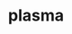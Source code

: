 ---
title: "plasma"
layout: cache
category: package
meta: {"versions": ["19.8.1", "20.9.20"], "compilers": ["gcc@8.3.1", "gcc@9.3.0", "gcc@8.1.0", "gcc@7.5.0", "gcc@7.3.1", "gcc@8.4.1", "gcc@10.3.0"]}
spec_files: 
 - "plasma@20.9.20%gcc@9.3.0~ipo~lua+shared build_type=RelWithDebInfo arch=linux-ubuntu20.04-ppc64le ^openblas@0.3.10%gcc@9.3.0~consistent_fpcsr~ilp64+locking+pic+shared threads=none arch=linux-ubuntu20.04-ppc64le": spec-0.json
 - "plasma@20.9.20%gcc@8.3.1~ipo~lua+shared build_type=RelWithDebInfo arch=linux-rhel8-x86_64 ^openblas@0.3.10%gcc@8.3.1~bignuma~consistent_fpcsr~ilp64+locking+pic+shared patches=865703b threads=openmp arch=linux-rhel8-x86_64": spec-1.json
 - "plasma@20.9.20%gcc@8.3.1~ipo~lua+shared build_type=RelWithDebInfo arch=linux-rhel8-x86_64 ^openblas@0.3.10%gcc@8.3.1~bignuma~consistent_fpcsr~ilp64+locking+pic+shared patches=865703b threads=none arch=linux-rhel8-x86_64": spec-2.json
 - "plasma@20.9.20%gcc@8.1.0~ipo~lua+shared build_type=RelWithDebInfo arch=linux-rhel7-ppc64le ^openblas@0.3.10%gcc@8.1.0~bignuma~consistent_fpcsr~ilp64+locking+pic+shared patches=865703b threads=none arch=linux-rhel7-ppc64le": spec-3.json
 - "plasma@20.9.20%gcc@8.3.1~ipo~lua+shared build_type=RelWithDebInfo arch=linux-rhel8-ppc64le ^openblas@0.3.10%gcc@8.3.1~consistent_fpcsr~ilp64+pic+shared threads=none arch=linux-rhel8-ppc64le": spec-4.json
 - "plasma@20.9.20%gcc@7.5.0~ipo~lua+shared build_type=RelWithDebInfo arch=linux-ubuntu18.04-ppc64le ^openblas@0.3.10%gcc@7.5.0~consistent_fpcsr~ilp64+locking+pic+shared threads=none arch=linux-ubuntu18.04-ppc64le": spec-5.json
 - "plasma@20.9.20%gcc@8.3.1~ipo~lua+shared build_type=RelWithDebInfo arch=linux-rhel8-x86_64 ^openblas@0.3.10%gcc@8.3.1~consistent_fpcsr~ilp64+locking+pic+shared patches=865703b threads=none arch=linux-rhel8-x86_64": spec-6.json
 - "plasma@20.9.20%gcc@7.5.0~ipo~lua+shared build_type=RelWithDebInfo arch=linux-ubuntu18.04-ppc64le ^openblas@0.3.10%gcc@7.5.0~bignuma~consistent_fpcsr~ilp64+locking+pic+shared patches=865703b threads=none arch=linux-ubuntu18.04-ppc64le": spec-7.json
 - "plasma@20.9.20%gcc@8.3.1~ipo~lua+shared build_type=RelWithDebInfo arch=linux-rhel8-ppc64le ^openblas@0.3.10%gcc@8.3.1~bignuma~consistent_fpcsr~ilp64+locking+pic+shared patches=865703b threads=openmp arch=linux-rhel8-ppc64le": spec-8.json
 - "plasma@20.9.20%gcc@8.1.0~ipo~lua+shared build_type=RelWithDebInfo arch=linux-rhel7-x86_64 ^openblas@0.3.10%gcc@8.1.0~consistent_fpcsr~ilp64+locking+pic+shared patches=865703b threads=none arch=linux-rhel7-x86_64": spec-9.json
 - "plasma@20.9.20%gcc@8.3.1~ipo~lua+shared build_type=RelWithDebInfo arch=linux-rhel8-x86_64 ^openblas@0.3.15%gcc@8.3.1~bignuma~consistent_fpcsr~ilp64+locking+pic+shared threads=openmp arch=linux-rhel8-x86_64": spec-10.json
 - "plasma@20.9.20%gcc@9.3.0~ipo~lua+shared build_type=RelWithDebInfo arch=linux-ubuntu20.04-ppc64le ^openblas@0.3.10%gcc@9.3.0~bignuma~consistent_fpcsr~ilp64+locking+pic+shared patches=865703b threads=none arch=linux-ubuntu20.04-ppc64le": spec-11.json
 - "plasma@20.9.20%gcc@9.3.0~ipo~lua+shared build_type=RelWithDebInfo arch=linux-rhel7-x86_64 ^openblas@0.3.15%gcc@9.3.0~bignuma~consistent_fpcsr~ilp64+locking+pic+shared threads=openmp arch=linux-rhel7-x86_64": spec-12.json
 - "plasma@20.9.20%gcc@7.5.0~lua+shared build_type=RelWithDebInfo arch=linux-ubuntu18.04-x86_64 ^openblas@0.3.10%gcc@7.5.0~consistent_fpcsr~ilp64+pic+shared threads=none arch=linux-ubuntu18.04-x86_64": spec-13.json
 - "plasma@20.9.20%gcc@8.1.0~ipo~lua+shared build_type=RelWithDebInfo arch=linux-rhel7-x86_64 ^openblas@0.3.10%gcc@8.1.0~consistent_fpcsr~ilp64+pic+shared threads=none arch=linux-rhel7-x86_64": spec-14.json
 - "plasma@20.9.20%gcc@9.3.0~ipo~lua+shared build_type=RelWithDebInfo arch=linux-ubuntu20.04-ppc64le ^openblas@0.3.10%gcc@9.3.0~consistent_fpcsr~ilp64+pic+shared threads=none arch=linux-ubuntu20.04-ppc64le": spec-15.json
 - "plasma@20.9.20%gcc@8.3.1~ipo~lua+shared build_type=RelWithDebInfo arch=linux-rhel8-x86_64 ^openblas@0.3.10%gcc@8.3.1~consistent_fpcsr~ilp64+pic+shared threads=none arch=linux-rhel8-x86_64": spec-16.json
 - "plasma@20.9.20%gcc@9.3.0~ipo~lua+shared build_type=RelWithDebInfo arch=linux-rhel7-x86_64 ^openblas@0.3.10%gcc@9.3.0~bignuma~consistent_fpcsr~ilp64+locking+pic+shared patches=865703b threads=openmp arch=linux-rhel7-x86_64": spec-17.json
 - "plasma@20.9.20%gcc@7.5.0~ipo~lua+shared build_type=RelWithDebInfo arch=linux-ubuntu18.04-x86_64 ^openblas@0.3.15%gcc@7.5.0~bignuma~consistent_fpcsr~ilp64+locking+pic+shared threads=openmp arch=linux-ubuntu18.04-x86_64": spec-18.json
 - "plasma@20.9.20%gcc@7.5.0~ipo~lua+shared build_type=RelWithDebInfo arch=linux-ubuntu18.04-ppc64le ^openblas@0.3.10%gcc@7.5.0~consistent_fpcsr~ilp64+pic+shared threads=none arch=linux-ubuntu18.04-ppc64le": spec-19.json
 - "plasma@20.9.20%gcc@9.3.0~ipo~lua+shared build_type=RelWithDebInfo arch=cray-cnl7-haswell ^openblas@0.3.10%gcc@9.3.0~bignuma~consistent_fpcsr~ilp64+locking+pic+shared patches=865703b threads=openmp arch=cray-cnl7-haswell": spec-20.json
 - "plasma@19.8.1%gcc@8.1.0~lua+shared build_type=RelWithDebInfo patches=6ce78aa,9760668 arch=linux-rhel7-ppc64le ^openblas@0.3.10%gcc@8.1.0~consistent_fpcsr~ilp64+pic+shared threads=none arch=linux-rhel7-ppc64le": spec-21.json
 - "plasma@20.9.20%gcc@8.1.0~ipo~lua+shared build_type=RelWithDebInfo arch=linux-rhel7-x86_64 ^openblas@0.3.10%gcc@8.1.0~bignuma~consistent_fpcsr~ilp64+locking+pic+shared patches=865703b threads=none arch=linux-rhel7-x86_64": spec-22.json
 - "plasma@19.8.1%gcc@8.1.0~lua+shared build_type=RelWithDebInfo patches=6ce78aa,9760668 arch=linux-rhel7-x86_64 ^openblas@0.3.10%gcc@8.1.0~consistent_fpcsr~ilp64+pic+shared threads=none arch=linux-rhel7-x86_64": spec-23.json
 - "plasma@20.9.20%gcc@7.5.0~ipo~lua+shared build_type=RelWithDebInfo arch=linux-ubuntu18.04-x86_64 ^openblas@0.3.10%gcc@7.5.0~bignuma~consistent_fpcsr~ilp64+locking+pic+shared patches=865703b threads=openmp arch=linux-ubuntu18.04-x86_64": spec-24.json
 - "plasma@20.9.20%gcc@10.3.0~ipo~lua+shared build_type=RelWithDebInfo arch=linux-ubuntu21.04-x86_64 ^openblas@0.3.15%gcc@10.3.0~bignuma~consistent_fpcsr~ilp64+locking+pic+shared threads=openmp arch=linux-ubuntu21.04-x86_64": spec-25.json
 - "plasma@20.9.20%gcc@7.5.0~ipo~lua+shared build_type=RelWithDebInfo arch=linux-ubuntu18.04-x86_64 ^openblas@0.3.10%gcc@7.5.0~consistent_fpcsr~ilp64+locking+pic+shared threads=none arch=linux-ubuntu18.04-x86_64": spec-26.json
 - "plasma@20.9.20%gcc@8.1.0~lua+shared build_type=RelWithDebInfo arch=linux-rhel7-x86_64 ^openblas@0.3.10%gcc@8.1.0~consistent_fpcsr~ilp64+pic+shared threads=none arch=linux-rhel7-x86_64": spec-27.json
 - "plasma@19.8.1%gcc@7.5.0~lua+shared build_type=RelWithDebInfo patches=6ce78aa,9760668 arch=linux-ubuntu18.04-ppc64le ^openblas@0.3.10%gcc@7.5.0~consistent_fpcsr~ilp64+pic+shared threads=none arch=linux-ubuntu18.04-ppc64le": spec-28.json
 - "plasma@20.9.20%gcc@7.5.0~ipo~lua+shared build_type=RelWithDebInfo arch=linux-ubuntu18.04-x86_64 ^openblas@0.3.10%gcc@7.5.0~bignuma~consistent_fpcsr~ilp64+locking+pic+shared patches=865703b threads=none arch=linux-ubuntu18.04-x86_64": spec-29.json
 - "plasma@20.9.20%gcc@8.3.1~ipo~lua+shared build_type=RelWithDebInfo arch=linux-rhel8-ppc64le ^openblas@0.3.10%gcc@8.3.1~consistent_fpcsr~ilp64+locking+pic+shared patches=865703b threads=none arch=linux-rhel8-ppc64le": spec-30.json
 - "plasma@20.9.20%gcc@8.1.0~ipo~lua+shared build_type=RelWithDebInfo arch=linux-rhel7-ppc64le ^openblas@0.3.10%gcc@8.1.0~consistent_fpcsr~ilp64+locking+pic+shared patches=865703b threads=none arch=linux-rhel7-ppc64le": spec-31.json
 - "plasma@20.9.20%gcc@9.3.0~ipo~lua+shared build_type=RelWithDebInfo arch=linux-ubuntu20.04-x86_64 ^openblas@0.3.10%gcc@9.3.0~consistent_fpcsr~ilp64+locking+pic+shared patches=865703b threads=none arch=linux-ubuntu20.04-x86_64": spec-32.json
 - "plasma@20.9.20%gcc@9.3.0~ipo~lua+shared build_type=RelWithDebInfo arch=linux-ubuntu20.04-x86_64 ^openblas@0.3.10%gcc@9.3.0~consistent_fpcsr~ilp64+locking+pic+shared threads=none arch=linux-ubuntu20.04-x86_64": spec-33.json
 - "plasma@20.9.20%gcc@8.1.0~lua+shared build_type=RelWithDebInfo arch=linux-rhel7-x86_64 ^openblas@0.3.10%gcc@8.1.0~consistent_fpcsr~ilp64+pic+shared threads=none arch=linux-rhel7-x86_64": spec-34.json
 - "plasma@19.8.1%gcc@7.5.0~lua+shared build_type=RelWithDebInfo patches=6ce78aa,9760668 arch=linux-ubuntu18.04-x86_64 ^openblas@0.3.10%gcc@7.5.0~consistent_fpcsr~ilp64+pic+shared threads=none arch=linux-ubuntu18.04-x86_64": spec-35.json
 - "plasma@20.9.20%gcc@9.3.0~ipo~lua+shared build_type=RelWithDebInfo arch=linux-ubuntu20.04-ppc64le ^openblas@0.3.10%gcc@9.3.0~consistent_fpcsr~ilp64+locking+pic+shared patches=865703b threads=none arch=linux-ubuntu20.04-ppc64le": spec-36.json
 - "plasma@20.9.20%gcc@9.3.0~ipo~lua+shared build_type=RelWithDebInfo arch=linux-ubuntu20.04-ppc64le ^openblas@0.3.15%gcc@9.3.0~bignuma~consistent_fpcsr~ilp64+locking+pic+shared threads=openmp arch=linux-ubuntu20.04-ppc64le": spec-37.json
 - "plasma@20.9.20%gcc@8.3.1~ipo~lua+shared build_type=RelWithDebInfo arch=linux-rhel8-ppc64le ^openblas@0.3.10%gcc@8.3.1~consistent_fpcsr~ilp64+locking+pic+shared threads=none arch=linux-rhel8-ppc64le": spec-38.json
 - "plasma@20.9.20%gcc@8.1.0~lua+shared build_type=RelWithDebInfo arch=linux-rhel7-ppc64le ^openblas@0.3.10%gcc@8.1.0~consistent_fpcsr~ilp64+pic+shared threads=none arch=linux-rhel7-ppc64le": spec-39.json
 - "plasma@20.9.20%gcc@9.3.0~ipo~lua+shared build_type=RelWithDebInfo arch=linux-ubuntu20.04-x86_64 ^openblas@0.3.15%gcc@9.3.0~bignuma~consistent_fpcsr~ilp64+locking+pic+shared threads=openmp arch=linux-ubuntu20.04-x86_64": spec-40.json
 - "plasma@20.9.20%gcc@7.5.0~ipo~lua+shared build_type=RelWithDebInfo arch=linux-ubuntu18.04-x86_64 ^openblas@0.3.10%gcc@7.5.0~consistent_fpcsr~ilp64+locking+pic+shared patches=865703b threads=none arch=linux-ubuntu18.04-x86_64": spec-41.json
 - "plasma@20.9.20%gcc@8.4.1~ipo~lua+shared build_type=RelWithDebInfo arch=linux-rhel8-ppc64le ^openblas@0.3.15%gcc@8.4.1~bignuma~consistent_fpcsr~ilp64+locking+pic+shared threads=openmp arch=linux-rhel8-ppc64le": spec-42.json
 - "plasma@20.9.20%gcc@9.3.0~ipo~lua+shared build_type=RelWithDebInfo arch=linux-ubuntu20.04-x86_64 ^openblas@0.3.10%gcc@9.3.0~bignuma~consistent_fpcsr~ilp64+locking+pic+shared patches=865703b threads=openmp arch=linux-ubuntu20.04-x86_64": spec-43.json
 - "plasma@20.9.20%gcc@7.5.0~lua+shared build_type=RelWithDebInfo arch=linux-ubuntu18.04-ppc64le ^openblas@0.3.10%gcc@7.5.0~consistent_fpcsr~ilp64+pic+shared threads=none arch=linux-ubuntu18.04-ppc64le": spec-44.json
 - "plasma@20.9.20%gcc@8.3.1~ipo~lua+shared build_type=RelWithDebInfo arch=linux-rhel8-x86_64 ^openblas@0.3.12%gcc@8.3.1~consistent_fpcsr~ilp64+pic+shared threads=none arch=linux-rhel8-x86_64": spec-45.json
 - "plasma@20.9.20%gcc@9.3.0~ipo~lua+shared build_type=RelWithDebInfo arch=linux-rhel7-ppc64le ^openblas@0.3.10%gcc@9.3.0~bignuma~consistent_fpcsr~ilp64+locking+pic+shared patches=865703b threads=openmp arch=linux-rhel7-ppc64le": spec-46.json
 - "plasma@20.9.20%gcc@9.3.0~ipo~lua+shared build_type=RelWithDebInfo arch=linux-ubuntu20.04-x86_64 ^openblas@0.3.10%gcc@9.3.0~bignuma~consistent_fpcsr~ilp64+locking+pic+shared patches=865703b threads=none arch=linux-ubuntu20.04-x86_64": spec-47.json
 - "plasma@20.9.20%gcc@8.1.0~lua+shared build_type=RelWithDebInfo arch=linux-rhel7-ppc64le ^openblas@0.3.10%gcc@8.1.0~consistent_fpcsr~ilp64+pic+shared threads=none arch=linux-rhel7-ppc64le": spec-48.json
 - "plasma@20.9.20%gcc@7.5.0~lua+shared build_type=RelWithDebInfo arch=linux-ubuntu18.04-ppc64le ^openblas@0.3.10%gcc@7.5.0~consistent_fpcsr~ilp64+pic+shared threads=none arch=linux-ubuntu18.04-ppc64le": spec-49.json
 - "plasma@20.9.20%gcc@8.3.1~ipo~lua+shared build_type=RelWithDebInfo arch=linux-rhel8-ppc64le ^openblas@0.3.15%gcc@8.3.1~bignuma~consistent_fpcsr~ilp64+locking+pic+shared threads=openmp arch=linux-rhel8-ppc64le": spec-50.json
 - "plasma@20.9.20%gcc@8.3.1~ipo~lua+shared build_type=RelWithDebInfo arch=linux-rhel8-x86_64 ^openblas@0.3.10%gcc@8.3.1~consistent_fpcsr~ilp64+locking+pic+shared threads=none arch=linux-rhel8-x86_64": spec-51.json
 - "plasma@20.9.20%gcc@7.5.0~ipo~lua+shared build_type=RelWithDebInfo arch=linux-ubuntu18.04-ppc64le ^openblas@0.3.10%gcc@7.5.0~consistent_fpcsr~ilp64+locking+pic+shared patches=865703b threads=none arch=linux-ubuntu18.04-ppc64le": spec-52.json
 - "plasma@20.9.20%gcc@9.3.0~ipo~lua+shared build_type=RelWithDebInfo arch=linux-rhel7-ppc64le ^openblas@0.3.15%gcc@9.3.0~bignuma~consistent_fpcsr~ilp64+locking+pic+shared threads=openmp arch=linux-rhel7-ppc64le": spec-53.json
 - "plasma@20.9.20%gcc@9.3.0~ipo~lua+shared build_type=RelWithDebInfo arch=linux-ubuntu20.04-x86_64 ^openblas@0.3.10%gcc@9.3.0~consistent_fpcsr~ilp64+pic+shared threads=none arch=linux-ubuntu20.04-x86_64": spec-54.json
 - "plasma@20.9.20%gcc@7.3.1~ipo~lua+shared build_type=RelWithDebInfo arch=linux-amzn2-x86_64 ^openblas@0.3.10%gcc@7.3.1~bignuma~consistent_fpcsr~ilp64+locking+pic+shared patches=865703b threads=none arch=linux-amzn2-x86_64": spec-55.json
 - "plasma@20.9.20%gcc@7.3.1~ipo~lua+shared build_type=RelWithDebInfo arch=linux-amzn2-x86_64 ^openblas@0.3.10%gcc@7.3.1~consistent_fpcsr~ilp64+locking+pic+shared patches=865703b threads=none arch=linux-amzn2-x86_64": spec-56.json
 - "plasma@20.9.20%gcc@7.5.0~ipo~lua+shared build_type=RelWithDebInfo arch=linux-ubuntu18.04-ppc64le ^openblas@0.3.10%gcc@7.5.0~bignuma~consistent_fpcsr~ilp64+locking+pic+shared patches=865703b threads=openmp arch=linux-ubuntu18.04-ppc64le": spec-57.json
 - "plasma@20.9.20%gcc@7.5.0~lua+shared build_type=RelWithDebInfo arch=linux-ubuntu18.04-x86_64 ^openblas@0.3.10%gcc@7.5.0~consistent_fpcsr~ilp64+pic+shared threads=none arch=linux-ubuntu18.04-x86_64": spec-58.json
 - "plasma@20.9.20%gcc@8.1.0~ipo~lua+shared build_type=RelWithDebInfo arch=linux-rhel7-ppc64le ^openblas@0.3.10%gcc@8.1.0~bignuma~consistent_fpcsr~ilp64+locking+pic+shared patches=865703b threads=openmp arch=linux-rhel7-ppc64le": spec-59.json
 - "plasma@20.9.20%gcc@8.1.0~ipo~lua+shared build_type=RelWithDebInfo arch=linux-rhel7-ppc64le ^openblas@0.3.10%gcc@8.1.0~consistent_fpcsr~ilp64+locking+pic+shared threads=none arch=linux-rhel7-ppc64le": spec-60.json
 - "plasma@20.9.20%gcc@9.3.0~ipo~lua+shared build_type=RelWithDebInfo arch=linux-ubuntu20.04-ppc64le ^openblas@0.3.10%gcc@9.3.0~bignuma~consistent_fpcsr~ilp64+locking+pic+shared patches=865703b threads=openmp arch=linux-ubuntu20.04-ppc64le": spec-61.json
 - "plasma@20.9.20%gcc@8.1.0~ipo~lua+shared build_type=RelWithDebInfo arch=linux-rhel7-ppc64le ^openblas@0.3.10%gcc@8.1.0~consistent_fpcsr~ilp64+pic+shared threads=none arch=linux-rhel7-ppc64le": spec-62.json
 - "plasma@20.9.20%gcc@7.5.0~ipo~lua+shared build_type=RelWithDebInfo arch=linux-ubuntu18.04-x86_64 ^openblas@0.3.10%gcc@7.5.0~consistent_fpcsr~ilp64+pic+shared threads=none arch=linux-ubuntu18.04-x86_64": spec-63.json
 - "plasma@20.9.20%gcc@7.5.0~ipo~lua+shared build_type=RelWithDebInfo arch=linux-ubuntu18.04-ppc64le ^openblas@0.3.15%gcc@7.5.0~bignuma~consistent_fpcsr~ilp64+locking+pic+shared threads=openmp arch=linux-ubuntu18.04-ppc64le": spec-64.json
 - "plasma@20.9.20%gcc@8.1.0~ipo~lua+shared build_type=RelWithDebInfo arch=linux-rhel7-x86_64 ^openblas@0.3.10%gcc@8.1.0~bignuma~consistent_fpcsr~ilp64+locking+pic+shared patches=865703b threads=openmp arch=linux-rhel7-x86_64": spec-65.json
 - "plasma@20.9.20%gcc@8.1.0~ipo~lua+shared build_type=RelWithDebInfo arch=linux-rhel7-x86_64 ^openblas@0.3.10%gcc@8.1.0~consistent_fpcsr~ilp64+locking+pic+shared threads=none arch=linux-rhel7-x86_64": spec-66.json
 - "plasma@20.9.20%gcc@8.3.1~ipo~lua+shared build_type=RelWithDebInfo arch=linux-rhel8-ppc64le ^openblas@0.3.10%gcc@8.3.1~bignuma~consistent_fpcsr~ilp64+locking+pic+shared patches=865703b threads=none arch=linux-rhel8-ppc64le": spec-67.json
 - "plasma@20.9.20%gcc@8.4.1~ipo~lua+shared build_type=RelWithDebInfo arch=linux-rhel8-x86_64 ^openblas@0.3.15%gcc@8.4.1~bignuma~consistent_fpcsr~ilp64+locking+pic+shared threads=openmp arch=linux-rhel8-x86_64": spec-68.json
 - "plasma@20.9.20%gcc@10.3.0~ipo~lua+shared build_type=RelWithDebInfo arch=linux-ubuntu21.04-ppc64le ^openblas@0.3.15%gcc@10.3.0~bignuma~consistent_fpcsr~ilp64+locking+pic+shared threads=openmp arch=linux-ubuntu21.04-ppc64le": spec-69.json

---